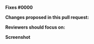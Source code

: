 **Fixes #0000**

**Changes proposed in this pull request:**
<!-- fill this out -->

**Reviewers should focus on:**
<!-- fill this out -->

**Screenshot**
<!-- include an image of the most relevant user-facing change, if any -->

